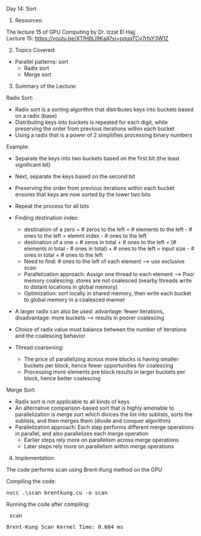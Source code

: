 Day 14: Sort

1) Resources:

The lecture 15 of GPU Computing by Dr. Izzat El Hajj  
Lecture 15: https://youtu.be/XTfH6Ll9KaA?si=pquqTCy7rfsY3W1Z

2) Topics Covered:

- Parallel patterns: sort
    - Radix sort
    - Merge sort

3) Summary of the Lecture:  

Radix Sort:
- Radix sort is a sorting algorithm that distributes keys into buckets based on a radix (base)
- Distributing keys into buckets is repeated for each digit, while preserving the order from previous iterations within each bucket
- Using a radix that is a power of 2 simpliifies processing binary numbers

Example:
- Separate the keys into two buckets based on the first bit (the least significant bit)
- Next, separate the keys based on the second bit
- Preserving the order from previous iterations within each bucket ensures that keys are now sorted by the lower two bits
- Repeat the process for all bits
- Finding destination index:
    - destination of a zero = # zeros to the left = # elements to the left - # ones to the left = elemnt index - # ones to the left
    - destination of a one = # zeros in total + # ones to the left = (# elements in total - # ones in total) + # ones to the left = input size - # ones in total + # ones to the left
    - Need to find: # ones to the left of each element --> use exclusive scan
    - Parallelization approach: Assign one thread to each element --> Poor memory coalescing: stores are not coalesced (nearby threads write to distant locations in global memory)
    - Optimization: sort locally in shared memory, then write each bucket to global memory in a coalesced manner
- A larger radix can also be used: advantage: fewer iterations, disadvantage: more buckets --> results in poorer coalescing
- Choice of radix value must balance between the number of iterations and the coalescing behavior

- Thread coarsening:
    - The price of parallelizing across more blocks is having smaller buckets per block, hence fewer opportunities for coalescing
    - Processing more elements pre block results in larger buckets per block, hence better coalescing

Merge Sort:
- Radix sort is not applicable to all kinds of keys
- An alternative comparison-based sort that is highly amenable to parallelization is merge sort which divices the list into sublists, sorts the sublists, and then merges them (divide and conquer algorithm)
- Parallelization approach: Each step performs different merge operations in parallel, and also parallelizes each merge operation
    - Earlier steps rely more on parallelism across merge operations
    - Later steps rely more on parallelism within merge operations

4) Implementation:

The code performs scan using Brent-Kung method on the GPU

Compiling the code:  

<pre>nvcc .\scan_brentkung.cu -o scan</pre>

Running the code after compiling: 
<pre> scan </pre>

<pre>Brent-Kung Scan Kernel Time: 0.084 ms</pre>
